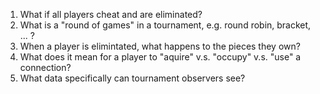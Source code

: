 1. What if all players cheat and are eliminated?
2. What is a "round of games" in a tournament, e.g. round robin, bracket, ... ?
3. When a player is elimintated, what happens to the pieces they own?
4. What does it mean for a player to "aquire" v.s. "occupy" v.s. "use" a connection?
5. What data specifically can tournament observers see?

